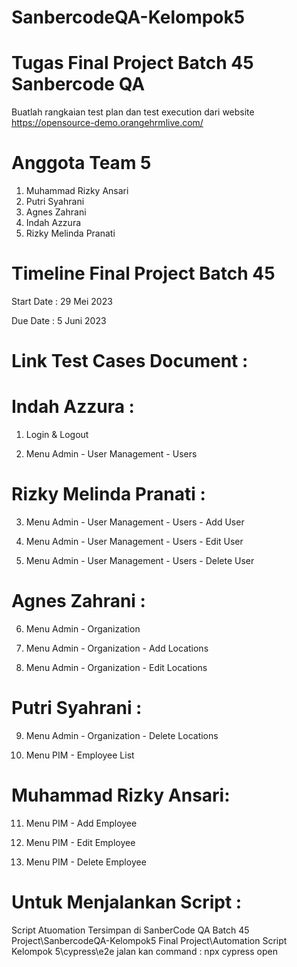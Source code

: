 # SanbercodeQA-Kelompok5
Tugas Final Project Batch 45 Sanbercode QA 
==================================================

Buatlah rangkaian test plan dan test execution dari website https://opensource-demo.orangehrmlive.com/ 

Anggota Team 5
==================================================
1. Muhammad Rizky Ansari
2. Putri Syahrani
3. Agnes Zahrani
4. Indah Azzura
5. Rizky Melinda Pranati

Timeline Final Project Batch 45
==================================================
Start Date : 29 Mei 2023

Due Date : 5 Juni 2023

Link Test Cases Document  :
==================================================
Indah Azzura :
==================================================
1. Login & Logout 

2. Menu Admin - User Management - Users 

Rizky Melinda Pranati :
==================================================
3. Menu Admin - User Management - Users - Add User 

4. Menu Admin - User Management - Users - Edit User

5. Menu Admin - User Management - Users - Delete User

Agnes Zahrani :
==================================================
6. Menu Admin - Organization

7. Menu Admin - Organization - Add Locations

8. Menu Admin - Organization - Edit Locations

Putri Syahrani :
==================================================
9. Menu Admin - Organization - Delete Locations

10. Menu PIM - Employee List

Muhammad Rizky Ansari:
==================================================
11. Menu PIM - Add Employee

12. Menu PIM - Edit Employee

13. Menu PIM - Delete Employee
    
Untuk Menjalankan Script :
===================================================
Script Atuomation Tersimpan di SanberCode QA Batch 45 Project\SanbercodeQA-Kelompok5 Final Project\Automation Script Kelompok 5\cypress\e2e
jalan kan command : npx cypress open
